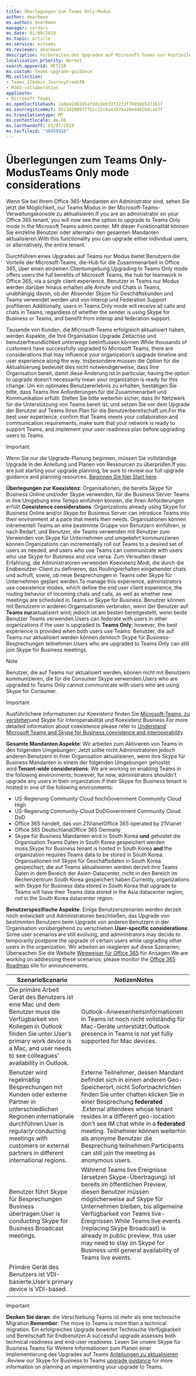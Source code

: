 ```yaml
---
title: Überlegungen zum Teams Only-Modus
author: dearbeen
ms.author: dearbeen
manager: serdars
ms.date: 01/09/2019
ms.topic: article
ms.service: msteams
ms.reviewer: dearbeen
description: Vorbereiten des Upgrades auf Microsoft Teams nur Kopfzeilen herunterladen
localization_priority: Normal
search.appverid: MET150
ms.custom: Teams-upgrade-guidance
MS.collection:
- Teams_ITAdmin_JourneyFromSfB
- M365-collaboration
appliesto:
- Microsoft Teams
ms.openlocfilehash: 2a9e42d8245afdd1deb33f22f3f7695bb5d71617
ms.sourcegitcommit: 85c34280977fb2c15c8a43874a20e9492bdca57f
ms.translationtype: MT
ms.contentlocale: de-DE
ms.lasthandoff: 03/07/2019
ms.locfileid: "30459556"
---
```

# <a name="teams-only-mode-considerations"></a><span data-ttu-id="dd4e4-103">Überlegungen zum Teams Only-Modus</span><span class="sxs-lookup"><span data-stu-id="dd4e4-103">Teams Only mode considerations</span></span>

<span data-ttu-id="dd4e4-104">Wenn Sie bei Ihrem Office 365-Mandanten ein Administrator sind, sehen Sie jetzt die Möglichkeit, nur Teams Modus in der Microsoft-Teams-Verwaltungskonsole zu aktualisieren.</span><span class="sxs-lookup"><span data-stu-id="dd4e4-104">If you are an administrator on your Office 365 tenant, you will now see the option to upgrade to Teams Only mode in the Microsoft Teams admin center.</span></span> <span data-ttu-id="dd4e4-105">Mit dieser Funktionalität können Sie einzelne Benutzer oder alternativ den gesamten Mandanten aktualisieren.</span><span class="sxs-lookup"><span data-stu-id="dd4e4-105">With this functionality you can upgrade either individual users, or alternatively, the entire tenant.</span></span>  

<span data-ttu-id="dd4e4-106">Durchführen eines Upgrades auf Teams nur Modus bietet Benutzern die Vorteile der Microsoft-Teams, die-Hub für die Zusammenarbeit in Office 365, über einen einzelnen Clientumgebung.</span><span class="sxs-lookup"><span data-stu-id="dd4e4-106">Upgrading to Teams Only mode offers users the full benefits of Microsoft Teams, the hub for teamwork in Office 365, via a single client experience.</span></span> <span data-ttu-id="dd4e4-107">Benutzer in Teams nur Modus werden darüber hinaus erhalten alle Anrufe und Chats in Teams, unabhängig davon, ob der Absender Skype für Geschäftskunden und Teams verwendet werden und von Interop und Federation Support profitieren.</span><span class="sxs-lookup"><span data-stu-id="dd4e4-107">Additionally, users in Teams Only mode will receive all calls and chats in Teams, regardless of whether the sender is using Skype for Business or Teams, and benefit from interop and federation support.</span></span>

<span data-ttu-id="dd4e4-108">Tausende von Kunden, die Microsoft-Teams erfolgreich aktualisiert haben, werden Aspekte, die Ihre Organisation Upgrade Zeitachse und benutzerfreundlichkeit unterwegs beeinflussen können.</span><span class="sxs-lookup"><span data-stu-id="dd4e4-108">While thousands of customers have successfully upgraded to Microsoft Teams, there are considerations that may influence your organization’s upgrade timeline and user experience along the way.</span></span> <span data-ttu-id="dd4e4-109">Insbesondere müssen die Option für die Aktualisierung bedeutet dies nicht notwendigerweise, dass Ihre Organisation bereit, damit diese Änderung ist.</span><span class="sxs-lookup"><span data-stu-id="dd4e4-109">In particular, having the option to upgrade doesn’t necessarily mean your organization is ready for this change.</span></span> <span data-ttu-id="dd4e4-110">Um ein optimales Benutzererlebnis zu erhalten, bestätigen Sie bitte, dass Teams Ihre Anforderungen für die Zusammenarbeit und Kommunikation erfüllt. Stellen Sie bitte weiterhin sicher, dass Ihr Netzwerk für die Unterstützung von Teams bereit ist, und setzen Sie vor dem Upgrade der Benutzer auf Teams Ihren Plan für die Benutzerbereitschaft um.</span><span class="sxs-lookup"><span data-stu-id="dd4e4-110">For the best user experience, confirm that Teams meets your collaboration and communication requirements, make sure that your network is ready to support Teams, and implement your user readiness plan before upgrading users to Teams.</span></span> 

> [!IMPORTANT]
> <span data-ttu-id="dd4e4-111">Wenn Sie nur die Upgrade-Planung beginnen, müssen Sie vollständige Upgrade in der Anleitung und Planen von Ressourcen zu überprüfen.</span><span class="sxs-lookup"><span data-stu-id="dd4e4-111">If you are just starting your upgrade planning, be sure to review our full upgrade guidance and planning resources.</span></span> <span data-ttu-id="dd4e4-112">[Beginnen Sie hier](upgrade-introduction.md).</span><span class="sxs-lookup"><span data-stu-id="dd4e4-112">[Start here](upgrade-introduction.md).</span></span> 

<span data-ttu-id="dd4e4-113">**Überlegungen zur Koexistenz**: Organisationen, die bereits Skype für Business Online und/oder Skype verwenden, für die Business Server Teams in ihre Umgebung eine Tempo einführen können, die ihren Anforderungen erfüllt.</span><span class="sxs-lookup"><span data-stu-id="dd4e4-113">**Coexistence considerations**: Organizations already using Skype for Business Online and/or Skype for Business Server can introduce Teams into their environment at a pace that meets their needs.</span></span> <span data-ttu-id="dd4e4-114">Organisationen können inkrementell Teams an eine bestimmte Gruppe von Benutzern einführen, je nach Bedarf, und Benutzer, die Teams verwenden mit Benutzer zum Verwenden von Skype für Unternehmen und umgekehrt kommunizieren können.</span><span class="sxs-lookup"><span data-stu-id="dd4e4-114">Organizations can incrementally roll out Teams to a desired set of users as needed, and users who use Teams can communicate with users who use Skype for Business and vice versa.</span></span> <span data-ttu-id="dd4e4-115">Zum Verwalten dieser Erfahrung, die Administratoren verwenden Koexistenz Modi, die durch die Endbenutzer-Client zu definieren, das Routingverhalten eingehender chats und aufruft, sowie, ob neue Besprechungen in Teams oder Skype für Unternehmen geplant werden.</span><span class="sxs-lookup"><span data-stu-id="dd4e4-115">To manage this experience, administrators use coexistence modes, which define the end user client experience, the routing behavior of incoming chats and calls, as well as whether new meetings are scheduled in Teams or Skype for Business.</span></span> <span data-ttu-id="dd4e4-116">Benutzer können mit Benutzern in anderen Organisationen verbinden, wenn der Benutzer auf **Teams nur**aktualisiert wird; jedoch ist am besten bereitgestellt, wenn beide Benutzer Teams verwenden.</span><span class="sxs-lookup"><span data-stu-id="dd4e4-116">Users can federate with users in other organizations if the user is upgraded to **Teams Only**; however, the best experience is provided when both users use Teams.</span></span> <span data-ttu-id="dd4e4-117">Benutzer, die auf Teams nur aktualisiert werden können dennoch Skype für Business-Besprechungen teilnehmen.</span><span class="sxs-lookup"><span data-stu-id="dd4e4-117">Users who are upgraded to Teams Only can still join Skype for Business meetings.</span></span> 

> [!NOTE]
> <span data-ttu-id="dd4e4-118">Benutzer, die auf Teams nur aktualisiert werden, können nicht mit Benutzern kommunizieren, die für die Consumer Skype verwenden.</span><span class="sxs-lookup"><span data-stu-id="dd4e4-118">Users who are upgraded to Teams Only cannot communicate with users who are using Skype for Consumer.</span></span>

> [!IMPORTANT]
> <span data-ttu-id="dd4e4-119">Ausführlichere Informationen zur Koexistenz finden Sie [Microsoft-Teams, zu verstehen](teams-and-skypeforbusiness-coexistence-and-interoperability.md)und Skype für Interoperabilität und Koexistenz Business.</span><span class="sxs-lookup"><span data-stu-id="dd4e4-119">For more detailed information about coexistence please refer to [Understand Microsoft Teams and Skype for Business coexistence and interoperability](teams-and-skypeforbusiness-coexistence-and-interoperability.md).</span></span> 

<span data-ttu-id="dd4e4-120">**Gesamte Mandanten Aspekte**: Wir arbeiten zum Aktivieren von Teams in den folgenden Umgebungen; Jetzt sollte nicht Administratoren jedoch anderen Benutzern in ihrer Organisation aktualisieren, wenn ihre Skype für Business Mandanten in einem der folgenden Umgebungen gehostet wird:</span><span class="sxs-lookup"><span data-stu-id="dd4e4-120">**Tenant-wide considerations**: We are working on enabling Teams in the following environments; however, for now, administrators shouldn't upgrade any users in their organization if their Skype for Business tenant is hosted in one of the following environments:</span></span>

 - <span data-ttu-id="dd4e4-121">US-Regierung Community Cloud hoch</span><span class="sxs-lookup"><span data-stu-id="dd4e4-121">Government Community Cloud High</span></span>
 - <span data-ttu-id="dd4e4-122">US-Regierung Community-Cloud DoD</span><span class="sxs-lookup"><span data-stu-id="dd4e4-122">Government Community Cloud DoD</span></span>
 - <span data-ttu-id="dd4e4-123">Office 365 handelt, das von 21Vianet</span><span class="sxs-lookup"><span data-stu-id="dd4e4-123">Office 365 operated by 21Vianet</span></span>
 - <span data-ttu-id="dd4e4-124">Office 365 Deutschland</span><span class="sxs-lookup"><span data-stu-id="dd4e4-124">Office 365 Germany</span></span>
 - <span data-ttu-id="dd4e4-125">Skype für Business Mandanten wird in South Korea **und** gehostet die Organisation Teams Daten in South Korea gespeichert werden muss.</span><span class="sxs-lookup"><span data-stu-id="dd4e4-125">Skype for Business tenant is hosted in South Korea **and** the organization requires Teams data to be stored in South Korea.</span></span> <span data-ttu-id="dd4e4-126">Organisationen mit Skype für Geschäftsdaten in South Korea gespeichert, die auf Teams aktualisieren werden derzeit ihre Teams Daten in dem Bereich der Asien-Datacenter, nicht in den Bereich im Rechenzentrum South Korea gespeichert haben.</span><span class="sxs-lookup"><span data-stu-id="dd4e4-126">Currently, organizations with Skype for Business data stored in South Korea that upgrade to Teams will have their Teams data stored in the Asia datacenter region, not in the South Korea datacenter region.</span></span>

<span data-ttu-id="dd4e4-127">**Benutzerspezifische Aspekte**: Einige Benutzerszenarien werden derzeit noch entwickelt und Administratoren beschließen, das Upgrade von bestimmten Benutzern beim Upgrade von anderen Benutzern in der Organisation vorübergehend zu verschieben.</span><span class="sxs-lookup"><span data-stu-id="dd4e4-127">**User-specific considerations**: Some user scenarios are still evolving, and administrators may decide to temporarily postpone the upgrade of certain users while upgrading other users in the organization.</span></span> <span data-ttu-id="dd4e4-128">Wir arbeiten an reagieren auf diese Szenarien; Überwachen Sie die Website [Wegweiser für Office 365](https://www.microsoft.com/en-us/microsoft-365/roadmap) für Ansagen.</span><span class="sxs-lookup"><span data-stu-id="dd4e4-128">We are working on addressing these scenarios; please monitor the [Office 365 Roadmap](https://www.microsoft.com/en-us/microsoft-365/roadmap) site for announcements.</span></span>

| <span data-ttu-id="dd4e4-129">Szenario</span><span class="sxs-lookup"><span data-stu-id="dd4e4-129">Scenario</span></span> | <span data-ttu-id="dd4e4-130">Notizen</span><span class="sxs-lookup"><span data-stu-id="dd4e4-130">Notes</span></span> |
|----------|-------|
|<span data-ttu-id="dd4e4-131">Die primäre Arbeit Gerät des Benutzers ist eine Mac und dem Benutzer muss die Verfügbarkeit von Kollegen in Outlook finden Sie unter.</span><span class="sxs-lookup"><span data-stu-id="dd4e4-131">User’s primary work device is a Mac, and user needs to see colleagues' availability in Outlook.</span></span> | <span data-ttu-id="dd4e4-132">Outlook-Anwesenheitsinformationen in Teams ist noch nicht vollständig für Mac-Geräte unterstützt.</span><span class="sxs-lookup"><span data-stu-id="dd4e4-132">Outlook presence in Teams is not yet fully supported for Mac devices.</span></span> |
| <span data-ttu-id="dd4e4-133">Benutzer wird regelmäßig Besprechungen mit Kunden oder externe Partner in unterschiedlichen Regionen internationale durchführen.</span><span class="sxs-lookup"><span data-stu-id="dd4e4-133">User is regularly conducting meetings with customers or external partners in different international regions.</span></span> | <span data-ttu-id="dd4e4-134">Externe Teilnehmer, dessen Mandant befindet sich in einem anderen Geo-Speicherort, nicht Sofortnachrichten finden Sie unter chatten klicken Sie in einer Besprechung **federated** .</span><span class="sxs-lookup"><span data-stu-id="dd4e4-134">External attendees whose tenant resides in a different geo-location don’t see IM chat while in a **federated** meeting.</span></span> <span data-ttu-id="dd4e4-135">Teilnehmer können weiterhin als anonyme Benutzer die Besprechung teilnehmen.</span><span class="sxs-lookup"><span data-stu-id="dd4e4-135">Participants can still join the meeting as anonymous users.</span></span> |
| <span data-ttu-id="dd4e4-136">Benutzer führt Skype für Besprechungen Business übertragen.</span><span class="sxs-lookup"><span data-stu-id="dd4e4-136">User is conducting Skype for Business Broadcast meetings.</span></span> |  <span data-ttu-id="dd4e4-137">Während Teams live Ereignisse (ersetzen Skype-Übertragung) ist bereits im öffentlichen Preview, diesen Benutzer müssen möglicherweise auf Skype für Unternehmen bleiben, bis allgemeine Verfügbarkeit von Teams live-Ereignissen.</span><span class="sxs-lookup"><span data-stu-id="dd4e4-137">While Teams live events (replacing Skype Broadcast) is already in public preview, this user may need to stay on Skype for Business until general availability of Teams live events.</span></span>
| <span data-ttu-id="dd4e4-138">Primäre Gerät des Benutzers ist VDI-basierte.</span><span class="sxs-lookup"><span data-stu-id="dd4e4-138">User’s primary device is VDI-based.</span></span> | |
|||

> [!IMPORTANT]
> <span data-ttu-id="dd4e4-139">**Denken Sie daran**: die Verschiebung Teams ist mehr als eine technische Migration.</span><span class="sxs-lookup"><span data-stu-id="dd4e4-139">**Remember**: The move to Teams is more than a technical migration.</span></span> <span data-ttu-id="dd4e4-140">Ein erfolgreiches Upgrade bewertet Technische Verfügbarkeit und Bereitschaft für Endbenutzer.</span><span class="sxs-lookup"><span data-stu-id="dd4e4-140">A successful upgrade assesses both technical readiness and end-user readiness.</span></span> <span data-ttu-id="dd4e4-141">Lesen Sie unsere Skype für Business Teams für Weitere Informationen zum Planen einer Implementierung des Upgrades auf Teams [Anleitungen zu aktualisieren](upgrade-framework.md) .</span><span class="sxs-lookup"><span data-stu-id="dd4e4-141">Review our Skype for Business to Teams [upgrade guidance](upgrade-framework.md) for more information on planning an implementing your upgrade to Teams.</span></span>  
